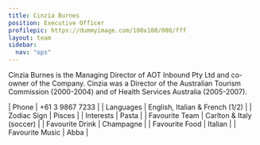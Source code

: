 ```yaml
---
title: Cinzia Burnes 
position: Executive Officer 
profilepic: https://dummyimage.com/100x100/000/fff
layout: team
sidebar:
  nav: "ops"
---
```

Cinzia Burnes is the Managing Director of AOT Inbound Pty Ltd and co-owner of the Company. Cinzia was a Director of the Australian Tourism Commission (2000-2004) and of Health Services Australia (2005-2007). 

| Phone | +61 3 9867 7233 |
| Languages | English, Italian & French (1/2) |
| Zodiac Sign | Pisces |
| Interests | Pasta |
| Favourite Team | Carlton & Italy (soccer) |
| Favourite Drink | Champagne |
| Favourite Food | Italian |
| Favourite Music | Abba |